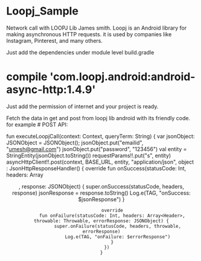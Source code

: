 # Loopj_Sample
Network call with LOOPJ Lib James smith.
Loopj is an Android library for making asynchronous HTTP requests. it is used by companies like Instagram, Pinterest, and many others.

Just add the dependencies under module level build.gradle
# compile 'com.loopj.android:android-async-http:1.4.9'

Just add the permission of internet and your project is ready.

Fetch the data in get and post from loopj lib android with its friendly code.
for example # POST API:

 fun executeLoopjCall(context: Context, queryTerm: String) {
        var jsonObject: JSONObject = JSONObject();
        jsonObject.put("emailid", "umesh@gmail.com")
        jsonObject.put("password", "123456")
        val entity = StringEntity(jsonObject.toString())
        requestParams!!.put("s", entity)
        asyncHttpClient!!.post(context, BASE_URL, entity, "application/json", object : JsonHttpResponseHandler() {
            override
            fun onSuccess(statusCode: Int, headers: Array<Header>, response: JSONObject) {
                super.onSuccess(statusCode, headers, response)
                jsonResponse = response.toString()
                Log.e(TAG, "onSuccess: $jsonResponse")
            }

            override
            fun onFailure(statusCode: Int, headers: Array<Header>, throwable: Throwable, errorResponse: JSONObject) {
                super.onFailure(statusCode, headers, throwable, errorResponse)
                Log.e(TAG, "onFailure: $errorResponse")
            }
        })
    }

